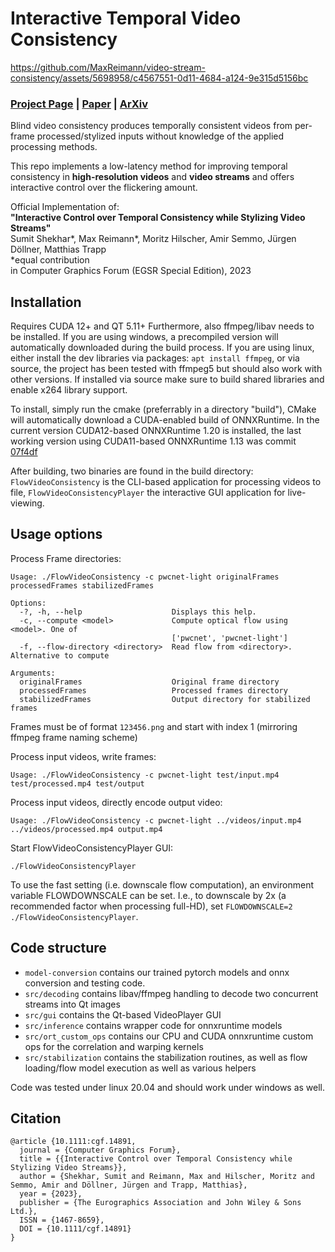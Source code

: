 # Interactive Temporal Video Consistency #




https://github.com/MaxReimann/video-stream-consistency/assets/5698958/c4567551-0d11-4684-a124-9e315d5156bc



### [Project Page](https://maxreimann.github.io/stream-consistency/) | [Paper](https://onlinelibrary.wiley.com/doi/full/10.1111/cgf.14891) | [ArXiv](https://arxiv.org/abs/2301.00750) 

Blind video consistency produces temporally consistent videos from per-frame processed/stylized inputs without knowledge of the applied processing methods. 

This repo implements a low-latency method for improving temporal consistency in **high-resolution videos** and **video streams** and offers interactive control over the flickering amount.



Official Implementation of:<br/> 
**"Interactive Control over Temporal Consistency while Stylizing Video Streams"** <br/> 
Sumit Shekhar*, Max Reimann*, Moritz Hilscher, Amir Semmo, Jürgen Döllner, Matthias Trapp<br/> 
*equal contribution<br/> 
in Computer Graphics Forum (EGSR Special Edition), 2023

## Installation
Requires CUDA 12+ and QT 5.11+ 
Furthermore, also ffmpeg/libav needs to be installed. 
If you are using windows, a precompiled version will automatically downloaded during the build process.
If you are using linux, either install the dev libraries via packages: `apt install ffmpeg`, or via source, the project has been tested with ffmpeg5 but should also work with other versions. If installed via source make sure to build shared libraries and enable x264 library support.

To install, simply run the cmake (preferrably in a directory "build"), CMake will automatically download a CUDA-enabled build of ONNXRuntime. 
In the current version CUDA12-based ONNXRuntime 1.20 is installed, the last working version using CUDA11-based ONNXRuntime 1.13 was commit [07f4df](https://github.com/MaxReimann/video-stream-consistency/commit/571f62bb4321c3cf286df50916eead664307f4df)

After building, two binaries are found in the build directory:
`FlowVideoConsistency` is the CLI-based application for processing videos to file, `FlowVideoConsistencyPlayer` the interactive GUI application for live-viewing.

## Usage options

Process Frame directories:
```
Usage: ./FlowVideoConsistency -c pwcnet-light originalFrames processedFrames stabilizedFrames

Options:
  -?, -h, --help                    Displays this help.
  -c, --compute <model>             Compute optical flow using <model>. One of
                                    ['pwcnet', 'pwcnet-light']
  -f, --flow-directory <directory>  Read flow from <directory>. Alternative to compute

Arguments:
  originalFrames                    Original frame directory
  processedFrames                   Processed frames directory
  stabilizedFrames                  Output directory for stabilized frames
```
Frames must be of format `123456.png` and start with index 1 (mirroring ffmpeg frame naming scheme)


Process input videos, write frames: 
```
Usage: ./FlowVideoConsistency -c pwcnet-light test/input.mp4  test/processed.mp4 test/output
```

Process input videos, directly encode output video: 
```
Usage: ./FlowVideoConsistency -c pwcnet-light ../videos/input.mp4 ../videos/processed.mp4 output.mp4
```

Start FlowVideoConsistencyPlayer GUI:
```
./FlowVideoConsistencyPlayer
```

To use the fast setting (i.e. downscale flow computation), an environment variable FLOWDOWNSCALE can be set.
I.e., to downscale by 2x (a recommended factor when processing full-HD), set `FLOWDOWNSCALE=2 ./FlowVideoConsistencyPlayer`.

## Code structure
- `model-conversion` contains our trained pytorch models and onnx conversion and testing code.
- `src/decoding` contains libav/ffmpeg handling to decode two concurrent streams into Qt images
- `src/gui` contains the Qt-based VideoPlayer GUI
- `src/inference` contains wrapper code for onnxruntime models
- `src/ort_custom_ops` contains our CPU and CUDA onnxruntime custom ops for the correlation and warping kernels
- `src/stabilization` contains the stabilization routines, as well as flow loading/flow model execution as well as various helpers


Code was tested under linux 20.04 and should work under windows as well.

## Citation
```
@article {10.1111:cgf.14891,
  journal = {Computer Graphics Forum},
  title = {{Interactive Control over Temporal Consistency while Stylizing Video Streams}},
  author = {Shekhar, Sumit and Reimann, Max and Hilscher, Moritz and Semmo, Amir and Döllner, Jürgen and Trapp, Matthias},
  year = {2023},
  publisher = {The Eurographics Association and John Wiley & Sons Ltd.},
  ISSN = {1467-8659},
  DOI = {10.1111/cgf.14891}
}
```
